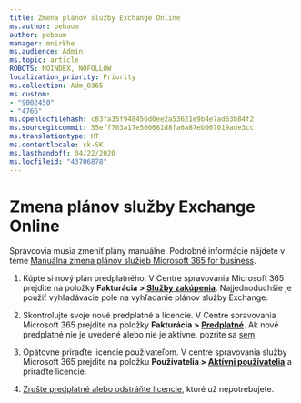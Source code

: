 ```yaml
---
title: Zmena plánov služby Exchange Online
ms.author: pebaum
author: pebaum
manager: mnirkhe
ms.audience: Admin
ms.topic: article
ROBOTS: NOINDEX, NOFOLLOW
localization_priority: Priority
ms.collection: Adm_O365
ms.custom:
- "9002450"
- "4766"
ms.openlocfilehash: c83fa35f948456d0ee2a53621e9b4e7ad63b84f2
ms.sourcegitcommit: 55eff703a17e500681d8fa6a87eb067019ade3cc
ms.translationtype: HT
ms.contentlocale: sk-SK
ms.lasthandoff: 04/22/2020
ms.locfileid: "43706878"
---
```

# <a name="change-exchange-online-plans"></a>Zmena plánov služby Exchange Online

Správcovia musia zmeniť plány manuálne. Podrobné informácie nájdete v téme [Manuálna zmena plánov služieb Microsoft 365 for business](https://docs.microsoft.com/microsoft-365/commerce/subscriptions/switch-plans-manually?view=o365-worldwide).

1. Kúpte si nový plán predplatného. V Centre spravovania Microsoft 365 prejdite na položky **Fakturácia > [Služby zakúpenia](https://go.microsoft.com/fwlink/p/?linkid=868433)**. Najjednoduchšie je použiť vyhľadávacie pole na vyhľadanie plánov služby Exchange.

2. Skontrolujte svoje nové predplatné a licencie. V Centre spravovania Microsoft 365 prejdite na položky **Fakturácia > [Predplatné](https://go.microsoft.com/fwlink/p/?linkid=842054)**. Ak nové predplatné nie je uvedené alebo nie je aktívne, pozrite sa [sem](https://docs.microsoft.com/microsoft-365/commerce/subscriptions/switch-plans-manually?view=o365-worldwide#the-new-subscription-isnt-listed-or-isnt-active).

3. Opätovne priraďte licencie používateľom. V centre spravovania služby Microsoft 365 prejdite na položku **Používatelia > [Aktívni používatelia](https://go.microsoft.com/fwlink/p/?linkid=834822)** a priraďte licencie.

4. [Zrušte predplatné alebo odstráňte licencie](https://docs.microsoft.com/microsoft-365/commerce/subscriptions/switch-plans-manually?view=o365-worldwide#step-5-cancel-subscriptions-or-remove-licenses-that-you-no-longer-need-optional), ktoré už nepotrebujete.
